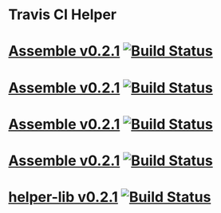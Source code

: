 # Travis CI Helper

# [Assemble v0.2.1](https://github.com/assemble/helper-lib) [![Build Status](https://travis-ci.org/assemble/helper-lib.png)](https://travis-ci.org/assemble/helper-lib)

# [Assemble v0.2.1](https://github.com/assemble/helper-lib) [![Build Status](https://travis-ci.org/assemble/helper-lib.png?branch=wip)](https://travis-ci.org/assemble/helper-lib)

# [Assemble v0.2.1](https://github.com/assemble/helper-lib) [![Build Status](https://travis-ci.org/assemble/helper-lib.png?branch=wip)](https://travis-ci.org/assemble/helper-lib)

# [Assemble v0.2.1](https://github.com/assemble/helper-lib) [![Build Status](https://travis-ci.org/assemble/helper-lib.png?branch=wip)](https://travis-ci.org/assemble/helper-lib)

# [helper-lib v0.2.1](https://github.com/assemble/helper-lib) [![Build Status](https://travis-ci.org/assemble/helper-lib.png)](https://travis-ci.org/assemble/helper-lib)

